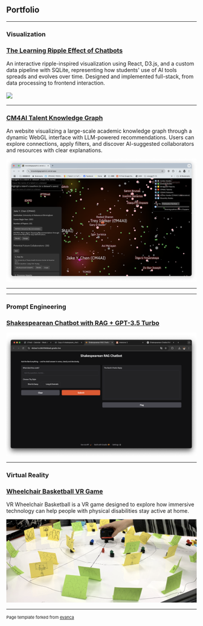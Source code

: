 ## Portfolio

---

### Visualization 

### [The Learning Ripple Effect of Chatbots](/sample_page)

An interactive ripple-inspired visualization using React, D3.js, and a custom data pipeline with SQLite, representing how students' use of AI tools spreads and evolves over time. Designed and implemented full-stack, from data processing to frontend interaction.
<br>
<br>
<img src="images/Ripple-1.gif?raw=true"/>

---

### [CM4AI Talent Knowledge Graph](/sample_page-2)

An website visualizing a large-scale academic knowledge graph through a dynamic WebGL interface with LLM-powered recommendations. Users can explore connections, apply filters, and discover AI-suggested collaborators and resources with clear explanations.

<img src="images/CM4AI.png?raw=true"/>

---

---

### Prompt Engineering

### [Shakespearean Chatbot with RAG + GPT-3.5 Turbo](/sample_page-3)
<img src="images/RAG.png?raw=true"/>


---

### Virtual Reality

### [Wheelchair Basketball VR Game](/sample_page-4)

VR Wheelchair Basketball is a VR game designed to explore how immersive technology can help people with physical disabilities stay active at home.

<img src="images/VR-scene.png?raw=true"/>




---
<p style="font-size:11px">Page template forked from <a href="https://github.com/evanca/quick-portfolio">evanca</a></p>
<!-- Remove above link if you don't want to attibute -->
